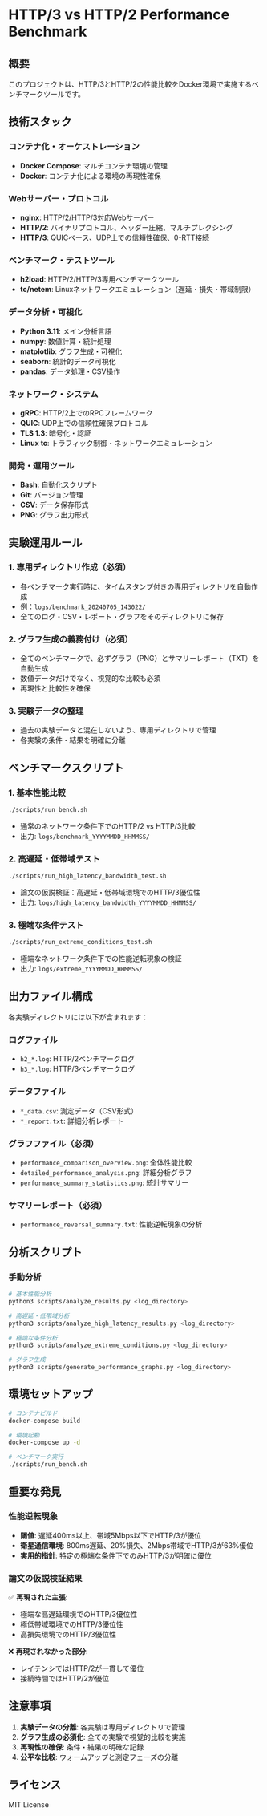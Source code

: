 # HTTP/3 vs HTTP/2 Performance Benchmark

## 概要
このプロジェクトは、HTTP/3とHTTP/2の性能比較をDocker環境で実施するベンチマークツールです。

## 技術スタック

### コンテナ化・オーケストレーション
- **Docker Compose**: マルチコンテナ環境の管理
- **Docker**: コンテナ化による環境の再現性確保

### Webサーバー・プロトコル
- **nginx**: HTTP/2/HTTP/3対応Webサーバー
- **HTTP/2**: バイナリプロトコル、ヘッダー圧縮、マルチプレクシング
- **HTTP/3**: QUICベース、UDP上での信頼性確保、0-RTT接続

### ベンチマーク・テストツール
- **h2load**: HTTP/2/HTTP/3専用ベンチマークツール
- **tc/netem**: Linuxネットワークエミュレーション（遅延・損失・帯域制限）

### データ分析・可視化
- **Python 3.11**: メイン分析言語
- **numpy**: 数値計算・統計処理
- **matplotlib**: グラフ生成・可視化
- **seaborn**: 統計的データ可視化
- **pandas**: データ処理・CSV操作

### ネットワーク・システム
- **gRPC**: HTTP/2上でのRPCフレームワーク
- **QUIC**: UDP上での信頼性確保プロトコル
- **TLS 1.3**: 暗号化・認証
- **Linux tc**: トラフィック制御・ネットワークエミュレーション

### 開発・運用ツール
- **Bash**: 自動化スクリプト
- **Git**: バージョン管理
- **CSV**: データ保存形式
- **PNG**: グラフ出力形式

## 実験運用ルール

### 1. 専用ディレクトリ作成（必須）
- 各ベンチマーク実行時に、タイムスタンプ付きの専用ディレクトリを自動作成
- 例：`logs/benchmark_20240705_143022/`
- 全てのログ・CSV・レポート・グラフをそのディレクトリに保存

### 2. グラフ生成の義務付け（必須）
- 全てのベンチマークで、必ずグラフ（PNG）とサマリーレポート（TXT）を自動生成
- 数値データだけでなく、視覚的な比較も必須
- 再現性と比較性を確保

### 3. 実験データの整理
- 過去の実験データと混在しないよう、専用ディレクトリで管理
- 各実験の条件・結果を明確に分離

## ベンチマークスクリプト

### 1. 基本性能比較
```bash
./scripts/run_bench.sh
```
- 通常のネットワーク条件下でのHTTP/2 vs HTTP/3比較
- 出力: `logs/benchmark_YYYYMMDD_HHMMSS/`

### 2. 高遅延・低帯域テスト
```bash
./scripts/run_high_latency_bandwidth_test.sh
```
- 論文の仮説検証：高遅延・低帯域環境でのHTTP/3優位性
- 出力: `logs/high_latency_bandwidth_YYYYMMDD_HHMMSS/`

### 3. 極端な条件テスト
```bash
./scripts/run_extreme_conditions_test.sh
```
- 極端なネットワーク条件下での性能逆転現象の検証
- 出力: `logs/extreme_YYYYMMDD_HHMMSS/`

## 出力ファイル構成

各実験ディレクトリには以下が含まれます：

### ログファイル
- `h2_*.log`: HTTP/2ベンチマークログ
- `h3_*.log`: HTTP/3ベンチマークログ

### データファイル
- `*_data.csv`: 測定データ（CSV形式）
- `*_report.txt`: 詳細分析レポート

### グラフファイル（必須）
- `performance_comparison_overview.png`: 全体性能比較
- `detailed_performance_analysis.png`: 詳細分析グラフ
- `performance_summary_statistics.png`: 統計サマリー

### サマリーレポート（必須）
- `performance_reversal_summary.txt`: 性能逆転現象の分析

## 分析スクリプト

### 手動分析
```bash
# 基本性能分析
python3 scripts/analyze_results.py <log_directory>

# 高遅延・低帯域分析
python3 scripts/analyze_high_latency_results.py <log_directory>

# 極端な条件分析
python3 scripts/analyze_extreme_conditions.py <log_directory>

# グラフ生成
python3 scripts/generate_performance_graphs.py <log_directory>
```

## 環境セットアップ

```bash
# コンテナビルド
docker-compose build

# 環境起動
docker-compose up -d

# ベンチマーク実行
./scripts/run_bench.sh
```

## 重要な発見

### 性能逆転現象
- **閾値**: 遅延400ms以上、帯域5Mbps以下でHTTP/3が優位
- **衛星通信環境**: 800ms遅延、20%損失、2Mbps帯域でHTTP/3が63%優位
- **実用的指針**: 特定の極端な条件下でのみHTTP/3が明確に優位

### 論文の仮説検証結果
✅ **再現された主張**:
- 極端な高遅延環境でのHTTP/3優位性
- 極低帯域環境でのHTTP/3優位性
- 高損失環境でのHTTP/3優位性

❌ **再現されなかった部分**:
- レイテンシではHTTP/2が一貫して優位
- 接続時間ではHTTP/2が優位

## 注意事項

1. **実験データの分離**: 各実験は専用ディレクトリで管理
2. **グラフ生成の必須化**: 全ての実験で視覚的比較を実施
3. **再現性の確保**: 条件・結果の明確な記録
4. **公平な比較**: ウォームアップと測定フェーズの分離

## ライセンス
MIT License 
